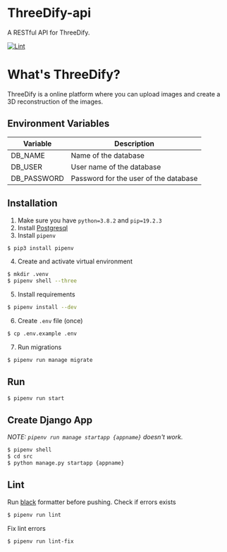 # ThreeDify-api
A RESTful API for ThreeDify.

[![Lint](https://github.com/silwalanish/ThreeDify-api/workflows/Lint%20Check/badge.svg)](https://github.com/silwalanish/ThreeDify-api/actions)

# What's ThreeDify?
ThreeDify is a online platform where you can upload images and create a 3D reconstruction of the images.

## Environment Variables
| Variable | Description |
|----------|-------------|
| DB_NAME | Name of the database |
| DB_USER | User name of the database |
| DB_PASSWORD | Password for the user of the database |


## Installation
1. Make sure you have `python=3.8.2` and `pip=19.2.3`
2. Install [Postgresql](https://www.postgresql.org/download/)
3. Install `pipenv`
```bash
$ pip3 install pipenv
```
4. Create and activate virtual environment
```bash
$ mkdir .venv
$ pipenv shell --three
```
5. Install requirements
```bash
$ pipenv install --dev
```
6. Create `.env` file (once)
```bash
$ cp .env.example .env
```
7. Run migrations
```bash
$ pipenv run manage migrate
```

## Run
```bash
$ pipenv run start
```

## Create Django App
*NOTE: `pipenv run manage startapp {appname}` doesn't work.*
```bash
$ pipenv shell
$ cd src
$ python manage.py startapp {appname}
```

## Lint
Run [black](https://black.readthedocs.io/en/stable/) formatter before pushing.
Check if errors exists
```bash
$ pipenv run lint
```
Fix lint errors
```bash
$ pipenv run lint-fix
```
